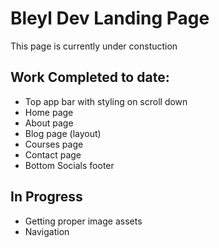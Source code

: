 # Bleyl Dev Landing Page

This page is currently under constuction

## Work Completed to date:

- Top app bar with styling on scroll down
- Home page
- About page
- Blog page (layout)
- Courses page
- Contact page
- Bottom Socials footer

## In Progress

- Getting proper image assets
- Navigation
